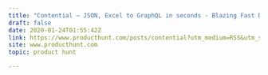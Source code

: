 ```yaml
---
title: "Contential — JSON, Excel to GraphQL in seconds - Blazing Fast Data Store"
draft: false
date: 2020-01-24T01:55:42Z
link: https://www.producthunt.com/posts/contential?utm_medium=RSS&utm_source=hune
site: www.producthunt.com
topic: product hunt  

---
```

